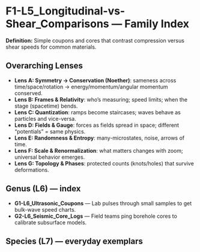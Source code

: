# F1-L5_Longitudinal-vs-Shear_Comparisons — Family Index
**Definition:** Simple coupons and cores that contrast compression versus shear speeds for common materials.

## Overarching Lenses

- **Lens A: Symmetry -> Conservation (Noether)**: sameness across time/space/rotation → energy/momentum/angular momentum conserved.
- **Lens B: Frames & Relativity**: who’s measuring; speed limits; when the stage (spacetime) bends.
- **Lens C: Quantization**: ramps become staircases; waves behave as particles and vice-versa.
- **Lens D: Fields & Gauge**: forces as fields spread in space; different “potentials” = same physics.
- **Lens E: Randomness & Entropy**: many-microstates, noise, arrows of time.
- **Lens F: Scale & Renormalization**: what matters changes with zoom; universal behavior emerges.
- **Lens G: Topology & Phases**: protected counts (knots/holes) that survive deformations.

## Genus (L6) — index
- **G1-L6_Ultrasonic_Coupons** — Lab pulses through small samples to get bulk-wave speed charts.
- **G2-L6_Seismic_Core_Logs** — Field teams ping borehole cores to calibrate subsurface models.

## Species (L7) — everyday exemplars
